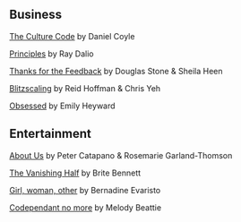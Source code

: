 ## Business 

[The Culture Code](https://smile.amazon.com/Culture-Code-Secrets-Highly-Successful/dp/0525492461) by Daniel Coyle

[Principles](https://smile.amazon.com/Principles-Life-Work-Ray-Dalio/dp/1501124021) by Ray Dalio 

[Thanks for the Feedback](https://smile.amazon.com/Thanks-Feedback-Science-Receiving-Well/dp/0670014664) by Douglas Stone & Sheila Heen

[Blitzscaling](https://smile.amazon.com/Blitzscaling-Lightning-Fast-Building-Massively-Companies/dp/1524761419/) by Reid Hoffman & Chris Yeh

[Obsessed](https://smile.amazon.com/Obsessed-Building-Brand-People-Love/dp/0593084314/) by Emily Heyward

## Entertainment 

[About Us](https://smile.amazon.com/About-Us-Essays-Disability-Times/dp/1631495852/) by Peter Catapano & Rosemarie Garland-Thomson

[The Vanishing Half](https://smile.amazon.com/Vanishing-Half-Novel-Brit-Bennett/dp/0525536299) by Brite Bennett

[Girl, woman, other](https://smile.amazon.com/Girl-Woman-Other-Bernardine-Evaristo/dp/0241364906) by Bernadine Evaristo

[Codependant no more](https://smile.amazon.com/Codependent-No-More-Controlling-Yourself/dp/0894864025) by Melody Beattie


